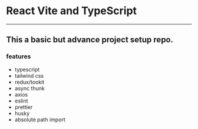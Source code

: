 # React Vite and TypeScript  
---
This a basic but advance project setup repo.
---
### features 
- typescript
- tailwind css
- redux/tookit
- async thunk
- axios
- eslint
- prettier 
- husky
- absolute path import
